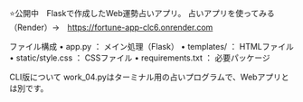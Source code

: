 ⭐️公開中　Flaskで作成したWeb運勢占いアプリ。
占いアプリを使ってみる（Render）→　https://fortune-app-clc6.onrender.com

ファイル構成
	•	app.py ： メイン処理（Flask）
	•	templates/ ： HTMLファイル
	•	static/style.css ： CSSファイル
	•	requirements.txt ： 必要パッケージ

CLI版について
work_04.pyはターミナル用の占いプログラムで、Webアプリとは別です。
